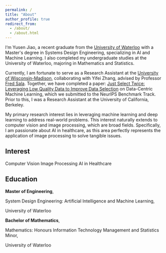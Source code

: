 ```yaml
---
permalink: /
title: "About"
author_profile: true
redirect_from: 
  - /about/
  - /about.html
---
```


I‘m Yusen Jiao, a recent graduate from the [University of Waterloo](https://uwaterloo.ca/) with a Master's degree in Systems Design Engineering, specializing in AI and Machine Learning. I also completed my undergraduate studies at the University of Waterloo, majoring in Mathematics and Statistics. 

Currently, I am fortunate to serve as a Research Assistant at the [University of Wisconsin-Madison](https://www.wisc.edu/), collaborating with Yifei Zhang, advised by Professor [Fred Sala](https://pages.cs.wisc.edu/~fredsala/). Together, we have completed a paper: [Just Select Twice: Leveraging Low Quality Data to Improve Data Selection](https://openreview.net/forum?id=jmHCvlqj2i) on Data-Centric Machine Learning, which we submitted to the NeurIPS Benchmark Track. Prior to this, I was a Research Assistant at the University of California, Berkeley.

My primary research interest lies in leveraging machine learning and deep learning to address real-world problems. This interest naturally extends to computer vision and image processing, which are broad fields. Specifically, I am passionate about AI in healthcare, as this area perfectly represents the application of image processing to solve tangible issues.

## Interest

Computer Vision
Image Processing
AI in Healthcare

## Education

**Master of Engineering**, 

System Design Engineering: Artificial Intelligence and Machine Learning,

University of Waterloo

**Bachelor of Mathematics**, 

Mathematics: Honours Information Technology Management and Statistics Minor,

University of Waterloo

